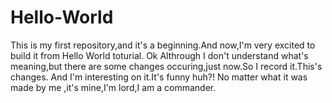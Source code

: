 # Hello-World
This is my first repository,and it's a beginning.And now,I'm very excited to build it from Hello World toturial.
Ok Althrough I don't understand what's meaning,but there are some changes occuring,just now.So I record it.This's changes.
And I'm interesting on it.It's funny huh?! No matter what it was made by me ,it's mine,I'm lord,I am a commander.
